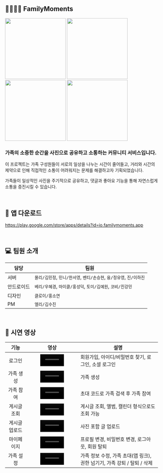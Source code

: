 ## 🧑‍🧑‍🧒‍🧒 FamilyMoments

<img src="https://github.com/user-attachments/assets/0f62c641-5493-4967-bf4f-b44b5e9ca390" width=200 />
<img src="https://github.com/user-attachments/assets/588cf1a9-9e81-4beb-8284-208c4e0c28d2" width=200 />
<img src="https://github.com/user-attachments/assets/5bcea1fb-c64f-4dd1-8c11-798b9d9feb9d" width=200 />
<img src="https://github.com/user-attachments/assets/9e26da0a-3740-4794-a4be-a6271bd47072" width=200 />

### 가족의 소중한 순간을 사진으로 공유하고 소통하는 커뮤니티 서비스입니다.

이 프로젝트는 가족 구성원들이 서로의 일상을 나누는 시간이 줄어들고, 거리와 시간의 제약으로 인해 직접적인 소통이 어려워지는 문제를 해결하고자 기획되었습니다.

가족들이 일상적인 사진을 주기적으로 공유하고, 댓글과 좋아요 기능을 통해 자연스럽게 소통을 증진시킬 수 있습니다.

<br>

## 📱 앱 다운로드

https://play.google.com/store/apps/details?id=io.familymoments.app

<br>

## 💻 팀원 소개
| 담당    | 팀원                                             |
|-------|------------------------------------------------|
| 서버    | `몰리/김민정`, `민니/한서영`, `벤티/손승현`, `융/정유영`, `진/이하진` |
| 안드로이드 | `베리/우혜경`, `마이클/홍성덕`, `토미/김예원`, `코비/진강민`        |
| 디자인   | `클로이/홍소연`                                      |
| PM    | `엘리/김수진`                                       |

<br>

## 🎥 시연 영상
|   기능    |                                                            영상                                                            | 설명                                             |
|:-------:|:------------------------------------------------------------------------------------------------------------------------:|------------------------------------------------|
|   로그인   | <video src = https://github.com/user-attachments/assets/a81256fe-6e35-42de-98c8-ac36f5820f25 width = 50% align="center"> | 회원가입, 아이디/비밀번호 찾기, 로그인, 소셜 로그인                 |
|  가족 생성  | <video src = https://github.com/user-attachments/assets/3df5839d-f82a-4a88-b6ef-74fbeeeaebc3 width = 50% align="center"> | 가족 생성                                          | 
|  가족 참여  | <video src = https://github.com/user-attachments/assets/c930c895-aadf-4f7a-9884-5cdccb9b2e97 width = 50% align="center"> | 초대 코드로 가족 검색 후 가족 참여                           |
| 게시글 조회  | <video src = https://github.com/user-attachments/assets/f2336e02-d687-4a88-b244-556b3546fd12 width = 50% align="center"> | 게시글 조회, 앨범, 캘린더 형식으로도 조회 가능                    |  
| 게시글 업로드 | <video src = https://github.com/user-attachments/assets/198b9ea4-e7fc-42d8-a298-0b04dca7fb1d width = 50% align="center"> | 사진 포함 글 업로드                                    |
|  마이페이지  | <video src = https://github.com/user-attachments/assets/7350b088-5947-48da-bdca-79b4232e19fc width = 50% align="center"> | 프로필 변경, 비밀번호 변경, 로그아웃, 회원 탈퇴                   |
|  가족 설정  | <video src = https://github.com/user-attachments/assets/15afebf0-db63-4bc8-9d6c-0e7e10fab943 width = 50% align="center"> | 가족 정보 수정, 가족 초대(앱 링크), 권한 넘기기, 가족 강퇴 / 탈퇴 / 삭제 |







